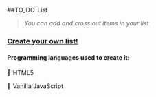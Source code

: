 ##TO_DO-List

> *You can add and cross out items in your list*  

### [Create your own list!](https://asj-code.github.io/TO_DO-List/)

#### Programming languages used to create it:
:small_orange_diamond:  HTML5

:small_orange_diamond:  Vanilla JavaScript

